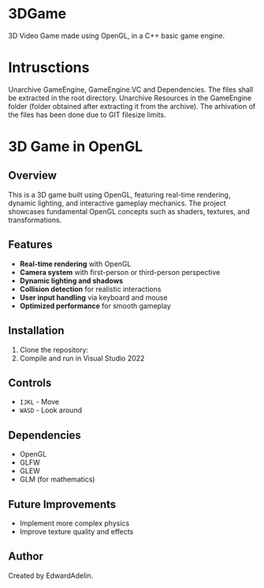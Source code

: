 # 3DGame
3D Video Game made using OpenGL, in a C++ basic game engine.

# Intrusctions
Unarchive GameEngine, GameEngine.VC and Dependencies. The files shall be extracted in the root directory.
Unarchive Resources in the GameEngine folder (folder obtained after extracting it from the archive).
The arhivation of the files has been done due to GIT filesize limits.


# 3D Game in OpenGL

## Overview
This is a 3D game built using OpenGL, featuring real-time rendering, dynamic lighting, and interactive gameplay mechanics. The project showcases fundamental OpenGL concepts such as shaders, textures, and transformations.

## Features
- **Real-time rendering** with OpenGL
- **Camera system** with first-person or third-person perspective
- **Dynamic lighting and shadows**
- **Collision detection** for realistic interactions
- **User input handling** via keyboard and mouse
- **Optimized performance** for smooth gameplay

## Installation
1. Clone the repository:
2. Compile and run in Visual  Studio 2022 

## Controls
- `IJKL` - Move
- `WASD` - Look around

## Dependencies
- OpenGL
- GLFW
- GLEW
- GLM (for mathematics)

## Future Improvements
- Implement more complex physics
- Improve texture quality and effects

## Author
Created by EdwardAdelin.

